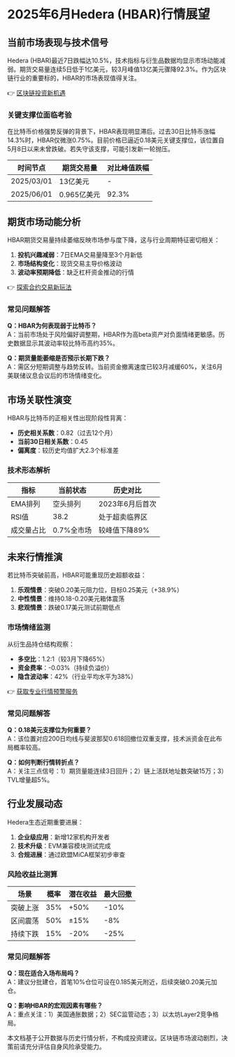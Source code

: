 # 2025年6月Hedera (HBAR)行情展望

## 当前市场表现与技术信号
Hedera (HBAR)最近7日跌幅达10.5%，技术指标与衍生品数据均显示市场动能减弱。期货交易量连续5日低于1亿美元，较3月峰值13亿美元骤降92.3%。作为区块链行业的重要标的，HBAR的市场表现值得关注。

👉 [区块链投资新机遇](https://bit.ly/okx_welcome)

### 关键支撑位面临考验
在比特币价格强势反弹的背景下，HBAR表现明显滞后。过去30日比特币涨幅14.3%时，HBAR仅微涨0.75%。目前价格已逼近0.18美元关键支撑位，该位置自5月8日以来未曾跌破。若失守该支撑，可能引发新一轮抛压。

| 时间节点 | 期货交易量 | 对比峰值跌幅 |
|----------|------------|--------------|
| 2025/03/01 | 13亿美元 | - |
| 2025/06/01 | 0.965亿美元 | 92.3% |

## 期货市场动能分析
HBAR期货交易量持续萎缩反映市场参与度下降，这与行业周期特征密切相关：
1. **投机兴趣减弱**：7日EMA交易量降至3个月新低
2. **市场结构变化**：现货交易主导价格波动
3. **波动率预期降低**：缺乏杠杆资金推动的行情

👉 [探索合约交易新玩法](https://bit.ly/okx_welcome)

### 常见问题解答
**Q：HBAR为何表现弱于比特币？**  
A：当前市场处于风险偏好调整期，HBAR作为高beta资产对负面情绪更敏感。历史数据显示其波动率较比特币高约35%。

**Q：期货量能萎缩是否预示长期下跌？**  
A：需区分短期调整与趋势反转。当前资金撤离速度已较3月减缓60%，关注6月美联储议息会议后的市场情绪变化。

## 市场关联性演变
HBAR与比特币的正相关性出现阶段性背离：
- **历史相关系数**：0.82（过去12个月）
- **当前30日相关系数**：0.45
- **偏离度**：较历史均值扩大2.3个标准差

### 技术形态解析
| 指标 | 当前状态 | 历史对比 |
|------|----------|----------|
| EMA排列 | 空头排列 | 2023年6月后首次 |
| RSI值 | 38.2 | 处于超卖临界区 |
| 成交量占比 | 0.7%全市场 | 较峰值下降89% |

## 未来行情推演
若比特币突破前高，HBAR可能重现历史超额收益：
1. **乐观情景**：突破0.20美元阻力位，目标0.25美元（+38.9%）
2. **中性情景**：维持0.18-0.20美元箱体震荡
3. **悲观情景**：跌破0.17美元测试前期低点

### 市场情绪监测
从衍生品持仓结构观察：
- **多空比**：1.2:1（较3月下降65%）
- **资金费率**：-0.03%（持续负溢价）
- **隐含波动率**：42%（行业平均水平为38%）

👉 [获取专业行情预警服务](https://bit.ly/okx_welcome)

### 常见问题解答
**Q：0.18美元支撑位为何重要？**  
A：该位置对应200日均线与斐波那契0.618回撤位双重支撑，技术派资金在此布局概率较高。

**Q：如何判断行情转折点？**  
A：关注三点信号：1）期货量能连续3日回升；2）链上活跃地址数突破15万；3）TVL增量超5%。

## 行业发展动态
Hedera生态近期重要进展：
1. **企业级应用**：新增12家机构开发者
2. **技术升级**：EVM兼容模块测试完成
3. **合规进展**：通过欧盟MiCA框架初步审查

### 风险收益比测算
| 场景 | 概率 | 潜在收益 | 最大回撤 |
|------|------|----------|----------|
| 突破上涨 | 35% | +50% | -10% |
| 区间震荡 | 50% | ±15% | -8% |
| 持续下跌 | 15% | -20% | -25% |

### 常见问题解答
**Q：现在适合入场布局吗？**  
A：建议分批建仓，首笔10%仓位可设在0.185美元附近，后续突破0.20美元加仓。

**Q：影响HBAR的宏观因素有哪些？**  
A：重点关注：1）美国通胀数据；2）SEC监管动态；3）以太坊Layer2竞争格局。

本文档基于公开数据与历史行情分析，不构成投资建议。区块链市场波动剧烈，决策前请充分评估自身风险承受能力。
